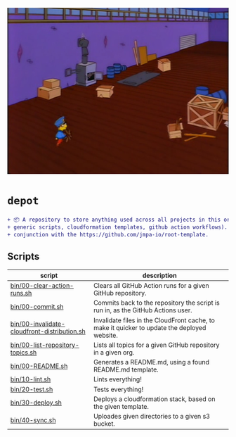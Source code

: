<!-- markdownlint-disable MD041 MD010 -->


<p align="center">
  <img src="img/logo.png"/>
</p>

# `depot`

```diff
+ 📦 A repository to store anything used across all projects in this org (eg.
+ generic scripts, cloudformation templates, github action workflows). Used in
+ conjunction with the https://github.com/jmpa-io/root-template.
```

## Scripts

script|description
---|---
[bin/00-clear-action-runs.sh](bin/00-clear-action-runs.sh) | Clears all GitHub Action runs for a given GitHub repository.
[bin/00-commit.sh](bin/00-commit.sh) | Commits back to the repository the script is run in, as the GitHub Actions user.
[bin/00-invalidate-cloudfront-distribution.sh](bin/00-invalidate-cloudfront-distribution.sh) | Invalidate files in the CloudFront cache, to make it quicker to update the deployed website.
[bin/00-list-repository-topics.sh](bin/00-list-repository-topics.sh) | Lists all topics for a given GitHub repository in a given org.
[bin/00-README.sh](bin/00-README.sh) | Generates a README.md, using a found README.md template.
[bin/10-lint.sh](bin/10-lint.sh) | Lints everything!
[bin/20-test.sh](bin/20-test.sh) | Tests everything!
[bin/30-deploy.sh](bin/30-deploy.sh) | Deploys a cloudformation stack, based on the given template.
[bin/40-sync.sh](bin/40-sync.sh) | Uploades given directories to a given s3 bucket.

